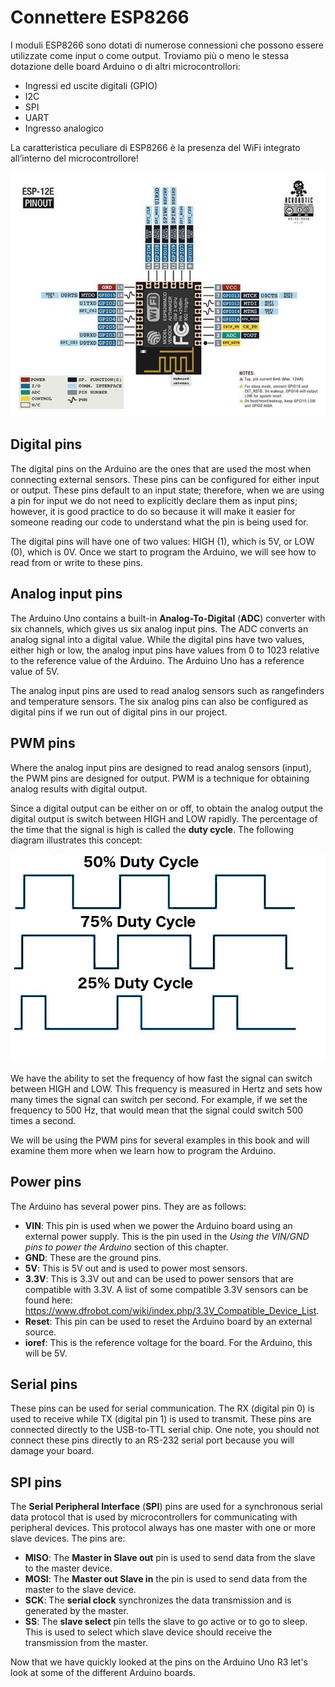 # Connettere ESP8266

I moduli ESP8266 sono dotati di numerose connessioni che possono essere utilizzate come input o come output. Troviamo più o meno le stessa dotazione delle board Arduino o di altri microcontrollori:

- Ingressi ed uscite digitali (GPIO)
- I2C
- SPI
- UART
- Ingresso analogico

La caratteristica peculiare di ESP8266 è la presenza del WiFi integrato all’interno del microcontrollore!

![ESP8266 12e Pinout 6](media/clip_image002-16368004538364.jpg)

## Digital pins

The digital pins on the Arduino are the ones that are used the most when connecting external sensors. These pins can be configured for either input or output. These pins default to an input state; therefore, when we are using a pin for input we do not need to explicitly declare them as input pins; however, it is good practice to do so because it will make it easier for someone reading our code to understand what the pin is being used for.

The digital pins will have one of two values: HIGH (1), which is 5V, or LOW (0), which is 0V. Once we start to program the Arduino, we will see how to read from or write to these pins.

## Analog input pins

The Arduino Uno contains a built-in **Analog-To-Digital** (**ADC**) converter with six channels, which gives us six analog input pins. The ADC converts an analog signal into a digital value. While the digital pins have two values, either high or low, the analog input pins have values from 0 to 1023 relative to the reference value of the Arduino. The Arduino Uno has a reference value of 5V.

The analog input pins are used to read analog sensors such as rangefinders and temperature sensors. The six analog pins can also be configured as digital pins if we run out of digital pins in our project.

## PWM pins

Where the analog input pins are designed to read analog sensors (input), the PWM pins are designed for output. PWM is a technique for obtaining analog results with digital output.

Since a digital output can be either on or off, to obtain the analog output the digital output is switch between HIGH and LOW rapidly. The percentage of the time that the signal is high is called the **duty cycle**. The following diagram illustrates this concept:

![img](media/clip_image003.png)

We have the ability to set the frequency of how fast the signal can switch between HIGH and LOW. This frequency is measured in Hertz and sets how many times the signal can switch per second. For example, if we set the frequency to 500 Hz, that would mean that the signal could switch 500 times a second.

We will be using the PWM pins for several examples in this book and will examine them more when we learn how to program the Arduino.

## Power pins

The Arduino has several power pins. They are as follows:

- **VIN**: This pin is used when we     power the Arduino board using an external power supply. This is the pin     used in the *Using     the VIN/GND pins to power the Arduino* section of this     chapter.
- **GND**: These are the ground pins.
- **5V**: This is 5V out and is used to     power most sensors.
- **3.3V**: This is 3.3V out and can be     used to power sensors that are compatible with 3.3V. A list of some     compatible 3.3V sensors can be found here: https://www.dfrobot.com/wiki/index.php/3.3V_Compatible_Device_List.
- **Reset**: This pin can be used to reset     the Arduino board by an external source.
- **ioref**: This is the reference voltage     for the board. For the Arduino, this will be 5V.

## Serial pins

These pins can be used for serial communication. The RX (digital pin 0) is used to receive while TX (digital pin 1) is used to transmit. These pins are connected directly to the USB-to-TTL serial chip. One note, you should not connect these pins directly to an RS-232 serial port because you will damage your board.

## SPI pins

The **Serial Peripheral Interface** (**SPI**) pins are used for a synchronous serial data protocol that is used by microcontrollers for communicating with peripheral devices. This protocol always has one master with one or more slave devices. The pins are:

- **MISO**: The **Master in Slave out** pin     is used to send data from the slave to the master device.
- **MOSI**: The **Master out Slave in** the     pin is used to send data from the master to the slave device.
- **SCK**: The **serial clock** synchronizes     the data transmission and is generated by the master.
- **SS**: The **slave select** pin     tells the slave to go active or to go to sleep. This is used to select     which slave device should receive the transmission from the master.

Now that we have quickly looked at the pins on the Arduino Uno R3 let's look at some of the different Arduino boards.
